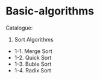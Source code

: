 # Basic-algorithms
Catalogue:

1. Sort Algorithms
  - 1-1. Merge Sort
  - 1-2. Quick Sort
  - 1-3. Buble Sort
  - 1-4. Radix Sort
 

